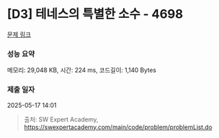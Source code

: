 # [D3] 테네스의 특별한 소수 - 4698 

[문제 링크](https://swexpertacademy.com/main/code/problem/problemDetail.do?contestProbId=AWRuoqCKkE0DFAXt) 

### 성능 요약

메모리: 29,048 KB, 시간: 224 ms, 코드길이: 1,140 Bytes

### 제출 일자

2025-05-17 14:01



> 출처: SW Expert Academy, https://swexpertacademy.com/main/code/problem/problemList.do